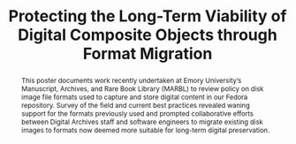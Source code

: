 ---
abstract: This poster documents work recently undertaken at Emory University’s Manuscript,
  Archives, and Rare Book Library (MARBL) to review policy on disk image file formats
  used to capture and store digital content in our Fedora repository. Survey of the
  field and current best practices revealed waning support for the formats previously
  used and prompted collaborative efforts between Digital Archives staff and software
  engineers to migrate existing disk images to formats now deemed more suitable for
  long-term digital preservation.
creators:
- Elizabeth Roke
- Dorothy Waugh
date: null
document_url: https://services.phaidra.univie.ac.at/api/object/o:429599/download
grand_parent: iPRES
institutions: []
keywords:
- digital preservation; disk imaging; file format migration; premis; digital archives;
  digital repositories
landing_page_url: https://phaidra.univie.ac.at/o:429599
language: eng
layout: publication
license: CC BY 4.0 International
notes_url: null
parent: iPRES 2015
publication_type: poster
size: 401955
slides_url: null
source_name: iPRES
stream_url: null
title: Protecting the Long-Term Viability of Digital Composite Objects through Format
  Migration
year: 2015
---